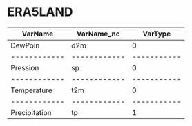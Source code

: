 # ERA5LAND



 | **VarName** | **VarName_nc** | **VarType** |
 | ------------| ------------ |-----------|
 |   DewPoin   |     d2m      |      0    | 
 | ------------| ------------ |-----------|
 |   Pression  |     sp       |      0    | 
 | ------------| ------------ |-----------|
 | Temperature |     t2m      |      0    | 
 | ------------| ------------ |-----------|
 |Precipitation  |     tp     |     1    | 
